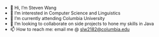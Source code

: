 - 👋 Hi, I’m Steven Wang
- 👀 I’m interested in Computer Science and Linguistics
- 🌱 I’m currently attending Columbia University 
- 💞️ I’m looking to collaborate on side projects to hone my skills in Java
- 📫 How to reach me: email me @ slw2182@columbia.edu
